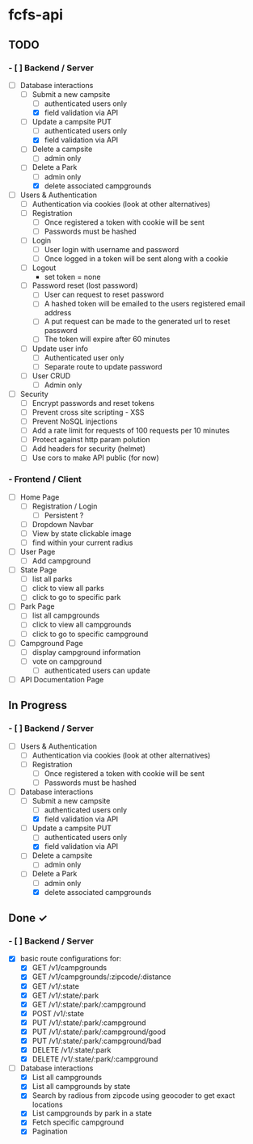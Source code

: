 # fcfs-api

## TODO

### - [ ] Backend / Server

- [ ] Database interactions
  - [ ] Submit a new campsite
    - [ ] authenticated users only
    - [x] field validation via API
  - [ ] Update a campsite PUT
    - [ ] authenticated users only
    - [x] field validation via API
  - [ ] Delete a campsite
    - [ ] admin only
  - [ ] Delete a Park
    - [ ] admin only
    - [x] delete associated campgrounds
- [ ] Users & Authentication
  - [ ] Authentication via cookies (look at other alternatives)
  - [ ] Registration
    - [ ] Once registered a token with cookie will be sent
    - [ ] Passwords must be hashed
  - [ ] Login
    - [ ] User login with username and password
    - [ ] Once logged in a token will be sent along with a cookie
  - [ ] Logout
    - set token = none
  - [ ] Password reset (lost password)
    - [ ] User can request to reset password
    - [ ] A hashed token will be emailed to the users registered email address
    - [ ] A put request can be made to the generated url to reset password
    - [ ] The token will expire after 60 minutes
  - [ ] Update user info
    - [ ] Authenticated user only
    - [ ] Separate route to update password
  - [ ] User CRUD
    - [ ] Admin only
- [ ] Security
  - [ ] Encrypt passwords and reset tokens
  - [ ] Prevent cross site scripting - XSS
  - [ ] Prevent NoSQL injections
  - [ ] Add a rate limit for requests of 100 requests per 10 minutes
  - [ ] Protect against http param polution
  - [ ] Add headers for security (helmet)
  - [ ] Use cors to make API public (for now)

### - Frontend / Client

- [ ] Home Page
  - [ ] Registration / Login
    - [ ] Persistent ?
  - [ ] Dropdown Navbar
  - [ ] View by state clickable image
  - [ ] find within your current radius
- [ ] User Page
  - [ ] Add campground
- [ ] State Page
  - [ ] list all parks
  - [ ] click to view all parks
  - [ ] click to go to specific park
- [ ] Park Page
  - [ ] list all campgrounds
  - [ ] click to view all campgrounds
  - [ ] click to go to specific campground
- [ ] Campground Page
  - [ ] display campground information
  - [ ] vote on campground
    - [ ] authenticated users can update
- [ ] API Documentation Page

## In Progress

### - [ ] Backend / Server

- [ ] Users & Authentication
  - [ ] Authentication via cookies (look at other alternatives)
  - [ ] Registration
    - [ ] Once registered a token with cookie will be sent
    - [ ] Passwords must be hashed
- [ ] Database interactions
  - [ ] Submit a new campsite
    - [ ] authenticated users only
    - [x] field validation via API
  - [ ] Update a campsite PUT
    - [ ] authenticated users only
    - [x] field validation via API
  - [ ] Delete a campsite
    - [ ] admin only
  - [ ] Delete a Park
    - [ ] admin only
    - [x] delete associated campgrounds

## Done ✓

### - [ ] Backend / Server

- [x] basic route configurations for:
  - [x] GET /v1/campgrounds
  - [x] GET /v1/campgrounds/:zipcode/:distance
  - [x] GET /v1/:state
  - [x] GET /v1/:state/:park
  - [x] GET /v1/:state/:park/:campground
  - [x] POST /v1/:state
  - [x] PUT /v1/:state/:park/:campground
  - [x] PUT /v1/:state/:park/:campground/good
  - [x] PUT /v1/:state/:park/:campground/bad
  - [x] DELETE /v1/:state/:park
  - [x] DELETE /v1/:state/:park/:campground
- [ ] Database interactions
  - [x] List all campgrounds
  - [x] List all campgrounds by state
  - [x] Search by radious from zipcode using geocoder to get exact locations
  - [x] List campgrounds by park in a state
  - [x] Fetch specific campground
  - [x] Pagination
